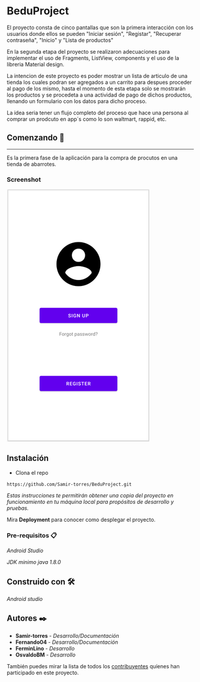# BeduProject

El proyecto consta de cinco pantallas que son la primera interacción con los usuarios donde ellos se pueden "Iniciar sesión", "Registar", "Recuperar contraseña", "Inicio" y "Lista de productos"

En la segunda etapa del proyecto se realizaron adecuaciones para implementar el uso de Fragments, ListView, components y el uso de la libreria Material design.

La intencion de este proyecto es poder mostrar un lista de articulo de una tienda los cuales podran ser agregados a un carrito para despues proceder al pago de los mismo, hasta el momento de esta etapa solo se mostrarán los productos y se procedeta a una actividad de pago de dichos productos, llenando un formulario con los datos para dicho proceso.

La idea seria tener un flujo completo del proceso que hace una persona al comprar un prodcuto en app´s como lo son waltmart, rappid, etc.


## Comenzando 🚀
***
Es la primera fase de la aplicación para la compra de procutos en una tienda de abarrotes.

### Screenshot
![Pantalla principal de la app](https://github.com/Samir-torres/BeduProject/blob/master/Proyecto-Bedu.PNG)


## Instalación 

* Clona el repo 

```
https://github.com/Samir-torres/BeduProject.git
```


_Estas instrucciones te permitirán obtener una copia del proyecto en funcionamiento en tu máquina local para propósitos de desarrollo y pruebas._

Mira **Deployment** para conocer como desplegar el proyecto.

### Pre-requisitos 📋

_Android Studio_

_JDK minimo java 1.8.0_

## Construido con 🛠️

_Android studio_

## Autores ✒️

* **Samir-torres** - *Desarrollo/Documentación*
* **Fernando04** - *Desarrollo/Documentación* 
* **FerminLino** - *Desarrollo* 
* **OsvaldoBM** - *Desarrollo* 


También puedes mirar la lista de todos los [contribuyentes](https://github.com/Samir-torres/BeduProject/graphs/contributors) quíenes han participado en este proyecto. 
